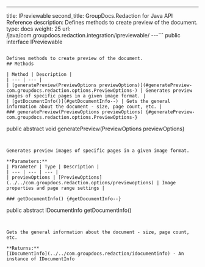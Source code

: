---
title: IPreviewable
second_title: GroupDocs.Redaction for Java API Reference
description: Defines methods to create preview of the document.
type: docs
weight: 25
url: /java/com.groupdocs.redaction.integration/ipreviewable/
---```
public interface IPreviewable
```

Defines methods to create preview of the document.
## Methods

| Method | Description |
| --- | --- |
| [generatePreview(PreviewOptions previewOptions)](#generatePreview-com.groupdocs.redaction.options.PreviewOptions-) | Generates preview images of specific pages in a given image format. |
| [getDocumentInfo()](#getDocumentInfo--) | Gets the general information about the document - size, page count, etc. |
### generatePreview(PreviewOptions previewOptions) {#generatePreview-com.groupdocs.redaction.options.PreviewOptions-}
```
public abstract void generatePreview(PreviewOptions previewOptions)
```


Generates preview images of specific pages in a given image format.

**Parameters:**
| Parameter | Type | Description |
| --- | --- | --- |
| previewOptions | [PreviewOptions](../../com.groupdocs.redaction.options/previewoptions) | Image properties and page range settings |

### getDocumentInfo() {#getDocumentInfo--}
```
public abstract IDocumentInfo getDocumentInfo()
```


Gets the general information about the document - size, page count, etc.

**Returns:**
[IDocumentInfo](../../com.groupdocs.redaction/idocumentinfo) - An instance of IDocumentInfo
